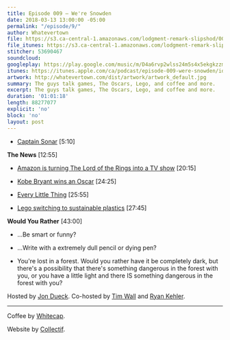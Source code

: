 ```yaml
---
title: Episode 009 – We're Snowden
date: 2018-03-13 13:00:00 -05:00
permalink: "/episode/9/"
author: Whatevertown
file: https://s3.ca-central-1.amazonaws.com/lodgment-remark-slipshod/009.mp3
file_itunes: https://s3.ca-central-1.amazonaws.com/lodgment-remark-slipshod/009.m4a
stitcher: 53690467
soundcloud: 
googleplay: https://play.google.com/music/m/D4a6rvp2wlss24m5s4x5ekgkzzm?t=Episode_009_Were_Snowden-Whatevertown
itunes: https://itunes.apple.com/ca/podcast/episode-009-were-snowden/id1326449177?i=1000406260914&mt=2
artwork: http://whatevertown.com/dist/artwork/artwork_default.jpg
summary: The guys talk games, The Oscars, Lego, and coffee and more.
excerpt: The guys talk games, The Oscars, Lego, and coffee and more.
duration: '01:01:18'
length: 88277077
explicit: 'no'
block: 'no'
layout: post
---
```


- [Captain Sonar](http://www.matagot.com/en/catalog/details/expert-games/1/captain-sonar/808#scrol) [5:10]

**The News** [12:55]

- [Amazon is turning The Lord of the Rings into a TV show](https://www.theverge.com/2017/11/13/16644782/the-lord-of-the-rings-amazon-television-show) [20:15]

- [Kobe Bryant wins an Oscar](http://www.espn.com/nba/story/_/id/22648342/kobe-bryant-dear-basketball-wins-oscar-best-animated-short) [24:25]

- [Every Little Thing](https://www.gimletmedia.com/every-little-thing) [25:55]

- [Lego switching to sustainable plastics](https://www.theverge.com/2018/3/2/17070454/lego-bricks-sustainable-plastic-toys) [27:45]

**Would You Rather** [43:00]

- …Be smart or funny?

- …Write with a extremely dull pencil or dying pen?

- You're lost in a forest. Would you rather have it be completely dark, but there's a possibility that there's something dangerous in the forest with you, or you have a little light and there IS something dangerous in the forest with you?

Hosted by [Jon Dueck](https://twitter.com/jonduck). Co-hosted by [Tim Wall](https://twitter.com/timjosephwall) and [Ryan Kehler](https://twitter.com/ryankehler).

---

Coffee by [Whitecap](http://drinkwhitecap.com/).

Website by [Collectif](http://collectif.co).